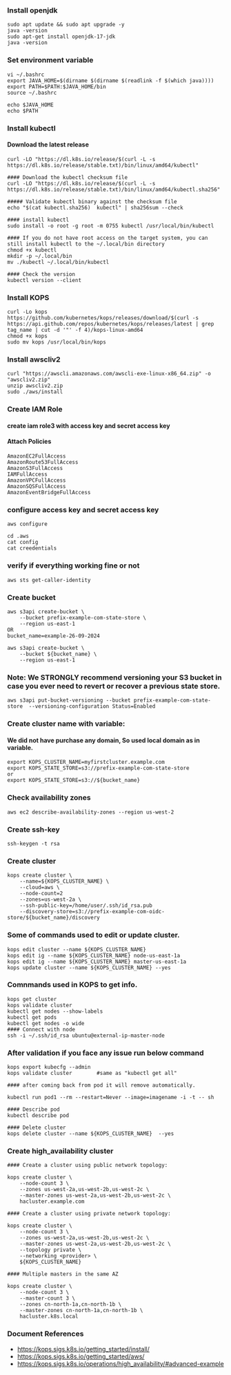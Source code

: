 ### Install openjdk

```
sudo apt update && sudo apt upgrade -y
java -version
sudo apt-get install openjdk-17-jdk
java -version
```

### Set environment variable
```
vi ~/.bashrc
export JAVA_HOME=$(dirname $(dirname $(readlink -f $(which java))))
export PATH=$PATH:$JAVA_HOME/bin
source ~/.bashrc

echo $JAVA_HOME
echo $PATH
```

### Install kubectl
#### Download the latest release
```
curl -LO "https://dl.k8s.io/release/$(curl -L -s https://dl.k8s.io/release/stable.txt)/bin/linux/amd64/kubectl"

#### Download the kubectl checksum file
curl -LO "https://dl.k8s.io/release/$(curl -L -s https://dl.k8s.io/release/stable.txt)/bin/linux/amd64/kubectl.sha256"

##### Validate kubectl binary against the checksum file
echo "$(cat kubectl.sha256)  kubectl" | sha256sum --check

#### install kubectl
sudo install -o root -g root -m 0755 kubectl /usr/local/bin/kubectl

#### If you do not have root access on the target system, you can still install kubectl to the ~/.local/bin directory
chmod +x kubectl
mkdir -p ~/.local/bin
mv ./kubectl ~/.local/bin/kubectl

#### Check the version
kubectl version --client
```

### Install KOPS
```
curl -Lo kops https://github.com/kubernetes/kops/releases/download/$(curl -s https://api.github.com/repos/kubernetes/kops/releases/latest | grep tag_name | cut -d '"' -f 4)/kops-linux-amd64
chmod +x kops
sudo mv kops /usr/local/bin/kops
```

### Install awscliv2
```
curl "https://awscli.amazonaws.com/awscli-exe-linux-x86_64.zip" -o "awscliv2.zip"
unzip awscliv2.zip
sudo ./aws/install
```
### Create IAM Role

#### create iam role3 with access key and secret access key

#### Attach Policies
```
AmazonEC2FullAccess
AmazonRoute53FullAccess
AmazonS3FullAccess
IAMFullAccess
AmazonVPCFullAccess
AmazonSQSFullAccess
AmazonEventBridgeFullAccess
```

### configure access key and secret access key
```
aws configure

cd .aws
cat config
cat creedentials
```

### verify if everything working fine or not
```
aws sts get-caller-identity
```

### Create bucket
```
aws s3api create-bucket \
    --bucket prefix-example-com-state-store \
    --region us-east-1
OR
bucket_name=example-26-09-2024

aws s3api create-bucket \
    --bucket ${bucket_name} \
    --region us-east-1
```
### Note: We STRONGLY recommend versioning your S3 bucket in case you ever need to revert or recover a previous state store.
```
aws s3api put-bucket-versioning --bucket prefix-example-com-state-store  --versioning-configuration Status=Enabled
```

### Create cluster name with variable:
#### We did not have purchase any domain, So used local domain as in variable.
```
export KOPS_CLUSTER_NAME=myfirstcluster.example.com
export KOPS_STATE_STORE=s3://prefix-example-com-state-store
or
export KOPS_STATE_STORE=s3://${bucket_name}
```

### Check availability zones
```
aws ec2 describe-availability-zones --region us-west-2
```

### Create ssh-key
```
ssh-keygen -t rsa
```

### Create cluster

```
kops create cluster \
    --name=${KOPS_CLUSTER_NAME} \
    --cloud=aws \
    --node-count=2
    --zones=us-west-2a \
    --ssh-public-key=/home/user/.ssh/id_rsa.pub
    --discovery-store=s3://prefix-example-com-oidc-store/${bucket_name}/discovery
```

### Some of commands used to edit or update cluster.
```
kops edit cluster --name ${KOPS_CLUSTER_NAME}
kops edit ig --name ${KOPS_CLUSTER_NAME} node-us-east-1a
kops edit ig --name ${KOPS_CLUSTER_NAME} master-us-east-1a
kops update cluster --name ${KOPS_CLUSTER_NAME} --yes
```

### Comnmands used in KOPS to get info.
```
kops get cluster
kops validate cluster
kubectl get nodes --show-labels
kubectl get pods
kubectl get nodes -o wide
#### Connect with node
ssh -i ~/.ssh/id_rsa ubuntu@external-ip-master-node  
```

### After validation if you face any issue run below command

```
kops export kubecfg --admin
kops validate cluster        #same as "kubectl get all"

#### after coming back from pod it will remove automatically.

kubectl run pod1 --rm --restart=Never --image=imagename -i -t -- sh

#### Describe pod
kubectl describe pod

#### Delete cluster
kops delete cluster --name ${KOPS_CLUSTER_NAME}  --yes

```
### Create high_availability cluster
```
#### Create a cluster using public network topology:

kops create cluster \
    --node-count 3 \
    --zones us-west-2a,us-west-2b,us-west-2c \
    --master-zones us-west-2a,us-west-2b,us-west-2c \
    hacluster.example.com

#### Create a cluster using private network topology:

kops create cluster \
    --node-count 3 \
    --zones us-west-2a,us-west-2b,us-west-2c \
    --master-zones us-west-2a,us-west-2b,us-west-2c \
    --topology private \
    --networking <provider> \
    ${KOPS_CLUSTER_NAME}

#### Multiple masters in the same AZ    

kops create cluster \
    --node-count 3 \
    --master-count 3 \
    --zones cn-north-1a,cn-north-1b \
    --master-zones cn-north-1a,cn-north-1b \
    hacluster.k8s.local
```
### Document References
- https://kops.sigs.k8s.io/getting_started/install/
- https://kops.sigs.k8s.io/getting_started/aws/
- https://kops.sigs.k8s.io/operations/high_availability/#advanced-example

